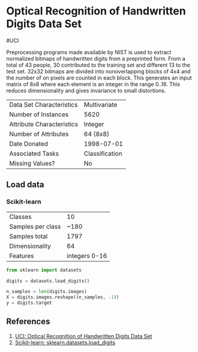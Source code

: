 # Optical Recognition of Handwritten Digits Data Set

#UCI

Preprocessing programs made available by NIST is used to extract normalized bitmaps of handwritten digits from a preprinted form. From a total of 43 people, 30 contributed to the training set and different 13 to the test set. 32x32 bitmaps are divided into nonoverlapping blocks of 4x4 and the number of on pixels are counted in each block. This generates an input matrix of 8x8 where each element is an integer in the range 0..16. This reduces dimensionality and gives invariance to small distortions.

|                           |                |
| ------------------------- | -------------- |
| Data Set Characteristics  | Multivariate   |
| Number of Instances       | 5620           |
| Attribute Characteristics | Integer        |
| Number of Attributes      | 64 (8x8)       |
| Date Donated              | 1998-07-01     |
| Associated Tasks          | Classification |
| Missing Values?           | No             |

## Load data

### Scikit-learn

|                   |               |
| ----------------- | ------------- |
| Classes           | 10            |
| Samples per class | ~180          |
| Samples total     | 1797          |
| Dimensionality    | 64            |
| Features          | integers 0-16 |

```python
from sklearn import datasets

digits = datasets.load_digits()

n_samples = len(digits.images)
X = digits.images.reshape((n_samples, -1))
y = digits.target
```

## References

1. [UCI: Optical Recognition of Handwritten Digits Data Set](https://archive.ics.uci.edu/ml/datasets/Optical+Recognition+of+Handwritten+Digits)
2. [Scikit-learn: sklearn.datasets.load_digits](https://scikit-learn.org/stable/modules/generated/sklearn.datasets.load_digits.html)
